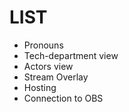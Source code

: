 # LIST
- Pronouns
- Tech-department view
- Actors view
- Stream Overlay
- Hosting
- Connection to OBS